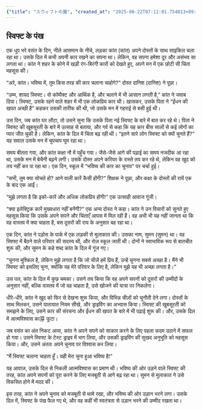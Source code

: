 ```yaml
---
{"title": "スウィフトの翼", "created_at": "2025-06-22T07:11:01.754013+09:00"}
---
```


## स्विफ्ट के पंख

एक धूप भरे वसंत के दिन, नीले आसमान के नीचे, लड़का कांत (कांत) अपने दोस्तों के साथ साइकिल चला रहा था। उसके दिल में कभी अपनी कार रखने का सपना था। लेकिन, वह सपना हमेशा दूर और असंभव सा लगता था। कांत ने शहर के कोने में खड़ी रंग-बिरंगी कारों को देखते हुए, अपने मन में एक छोटी सी चिंता महसूस की।

“अरे, कांत। भविष्य में, तुम किस तरह की कार चलाना चाहोगे?” दोस्त दानिश (दानिश) ने पूछा।

“उम्म, शायद स्विफ्ट। वो कॉम्पैक्ट और आर्थिक है, और चलाने में भी आसान लगती है,” कांत ने जवाब दिया। स्विफ्ट, उसके रहने वाले शहर में भी एक लोकप्रिय कार थी। खासकर, उसके पिता ने “ईंधन की खपत अच्छी है” कहकर उसकी तारीफ की थी, जो उसके मन में गहराई से बसी हुई थी।

उस दिन, जब कांत घर लौटा, तो उसने सुना कि उसके पिता नई स्विफ्ट के बारे में बात कर रहे थे। पिता ने स्विफ्ट की खूबसूरती के बारे में उत्साह से बताया, और गर्व से कहा कि यह कार बीस सालों से कई लोगों का प्यार जीत चुकी है। लेकिन, कांत के दिल में चिंता बढ़ रही थी। “इतने सारे लोग स्विफ्ट को क्यों चुनते हैं?” यह सवाल उसके मन में चुपचाप घूम रहा था।

समय बीतता गया, और कांत कक्षा नौ में पहुँच गया। जैसे-जैसे आगे की पढ़ाई का समय नजदीक आ रहा था, उसके मन में बेचैनी बढ़ने लगी। उसके दोस्त अपने करियर के रास्ते तय कर रहे थे, लेकिन वह खुद को तय नहीं कर पा रहा था। एक दिन, स्कूल में “भविष्य की कार का चुनाव” पर चर्चा हुई।

“सभी, तुम क्या सोचते हो? आने वाली कारें कैसी होंगी?” शिक्षक ने पूछा, और कक्षा के दोस्तों की रायें एक के बाद एक आईं।

“मुझे लगता है कि इको-कारें और अधिक लोकप्रिय होंगी!” एक उत्साही आवाज गूंजी।

“क्या इलेक्ट्रिक कारें मुख्यधारा नहीं बनेंगी?” एक अन्य दोस्त ने कहा। कांत ने उन विचारों को सुनते हुए महसूस किया कि उसके अपने सपने और चिंताएँ आपस में मिल रही हैं। वह अभी भी यह नहीं जानता था कि वह वास्तव में क्या चाहता है, बस दूसरों की राय के अनुसार बह रहा था।

एक दिन, कांत ने पड़ोस के पार्क में एक लड़की से मुलाकात की। उसका नाम, सुमन (सुमन) था। वह स्विफ्ट में बैठने वाले परिवार की सदस्य थी, और रोज़ स्कूल जाती थी। दोनों ने स्वाभाविक रूप से बातचीत शुरू की, और सुमन के कहे शब्द कांत के दिल में गूंज गए।

“चुनना मुश्किल है, लेकिन मुझे लगता है कि जो चीज़ें हमें प्रिय हैं, उन्हें चुनना सबसे अच्छा है। मैंने भी स्विफ्ट को इसलिए चुना, क्योंकि यह मेरे परिवार के लिए है, लेकिन मुझे यह भी अच्छा लगता है।”

उस पल, कांत के दिल में कुछ चमका। उसने तय किया कि वह अपने सपनों को दूसरों की उम्मीदों के अनुसार नहीं, बल्कि वास्तव में जो वह चाहता है, उसे खोजने की यात्रा पर निकलेगा।

धीरे-धीरे, कांत ने खुद को फिर से देखना शुरू किया, और विभिन्न चीज़ों को चुनौती देने लगा। दोस्तों के साथ मिलकर, उसने यातायात नियम सीखे, और ड्राइविंग का अभ्यास किया। स्विफ्ट की खूबसूरती को समझने के लिए, उसने कार की संरचना और ईंधन की खपत के बारे में भी पढ़ाई शुरू की। और, उसके दिल में आत्मविश्वास का芽 फूटा।

जब वसंत का अंत निकट आया, कांत ने अपने सपने को साकार करने के लिए पहला कदम उठाने में सफल हो गया। उसने स्विफ्ट के टेस्ट ड्राइव में भाग लिया, और उसकी ड्राइविंग की सुखद अनुभूति को महसूस किया। और, उसने अंततः अपने चुनाव पर विश्वास कर लिया।

“मैं स्विफ्ट चलाना चाहता हूँ। यही मेरा चुना हुआ भविष्य है!”

यह आवाज़, उसके दिल से निकली आत्मविश्वास का प्रमाण थी। भविष्य की ओर उड़ने वाले स्विफ्ट की तरह, कांत अपने सपनों को पूरा करने के लिए मजबूती से आगे बढ़ रहा था। सुमन से मुलाकात ने उसे विकसित होने में मदद की।

इस तरह, कांत ने अपने चुनाव को मजबूती से थामे रखा, और भविष्य की ओर उड़ान भरने लगा। उसके दिल में, स्विफ्ट के पंख फैल गए थे, और वह कहीं भी स्वतंत्रता से उड़ान भरने की उम्मीद रखता था।
